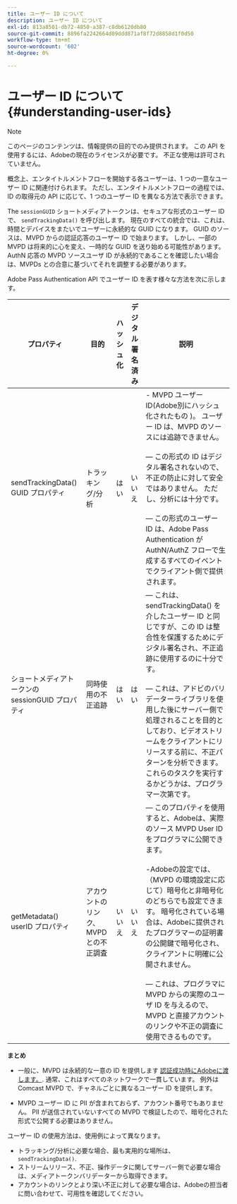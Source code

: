 ```yaml
---
title: ユーザー ID について
description: ユーザー ID について
exl-id: 813a8501-db72-4850-a387-c8db6120db80
source-git-commit: 8896fa2242664d09ddd871af8f72d8858d1f0d50
workflow-type: tm+mt
source-wordcount: '602'
ht-degree: 0%

---
```


# ユーザー ID について {#understanding-user-ids}

>[!NOTE]
>
>このページのコンテンツは、情報提供の目的でのみ提供されます。 この API を使用するには、Adobeの現在のライセンスが必要です。 不正な使用は許可されていません。

概念上、エンタイトルメントフローを開始する各ユーザーは、1 つの一意なユーザー ID に関連付けられます。 ただし、エンタイトルメントフローの過程では、ID の取得元の API に応じて、1 つのユーザー ID を異なる方法で表示できます。

The `sessionGUID` ショートメディアトークンは、セキュアな形式のユーザー ID で、 `sendTrackingData()` を呼び出します。 現在のすべての統合では、これは、時間とデバイスをまたいでユーザーに永続的な GUID になります。 GUID のソースは、MVPD からの認証応答のユーザー ID で始まります。 しかし、一部の MVPD は将来的に心を変え、一時的な GUID を送り始める可能性があります。 AuthN 応答の MVPD ソースユーザ ID が永続的であることを確認したい場合は、MVPDs との合意に基づいてそれを調整する必要があります。

Adobe Pass Authentication API でユーザー ID を表す様々な方法を次に示します。

| プロパティ | 目的 | ハッシュ化 | デジタル署名済み | 説明 |
| --- | --- | --- | --- | --- |
| sendTrackingData() GUID プロパティ | トラッキング/分析 | はい | いいえ | - MVPD ユーザー ID(Adobe別にハッシュ化されたもの )。 ユーザー ID は、MVPD のソースには追跡できません。 </br> </br>  — この形式の ID はデジタル署名されないので、不正の防止に対して安全ではありません。 ただし、分析には十分です。  </br> </br>  — この形式のユーザー ID は、Adobe Pass Authentication が AuthN/AuthZ フローで生成するすべてのイベントでクライアント側で提供されます。 |
| ショートメディアトークンの sessionGUID プロパティ | 同時使用の不正追跡 | はい | はい |  — これは、sendTrackingData() を介したユーザー ID と同じですが、この ID は整合性を保護するためにデジタル署名され、不正追跡に使用するのに十分です。 </br> </br>  — これは、アドビのバリデーターライブラリを使用した後にサーバー側で処理されることを目的としており、ビデオストリームをクライアントにリリースする前に、不正パターンを分析できます。  これらのタスクを実行するかどうかは、プログラマー次第です。 |
| getMetadata() userID プロパティ | アカウントのリンク、MVPD との不正調査 | いいえ | いいえ |  — このプロパティを使用すると、Adobeは、実際のソース MVPD User ID をプログラマに公開できます。 </br> </br> -Adobeの設定では、（MVPD の環境設定に応じて）暗号化と非暗号化のどちらでも設定できます。 暗号化されている場合は、Adobeに提供されたプログラマーの証明書の公開鍵で暗号化され、クライアントに明確に公開されません。 </br> </br>  — これは、プログラマに MVPD からの実際のユーザ ID を与えるので、MVPD と直接アカウントのリンクや不正の調査に使用できるものです。 |


**まとめ**

* 一般に、MVPD は永続的な一意の ID を提供します <u>認証成功時にAdobeに渡します。</u>. 通常、これはすべてのネットワークで一貫しています。 例外は Comcast MVPD で、チャネルごとに異なるユーザー ID を提供します。

* MVPD ユーザー ID に PII が含まれておらず、アカウント番号でもありません。 PII が送信されていないすべての MVPD で検証したので、暗号化された形式で公開する必要はありません。

ユーザー ID の使用方法は、使用例によって異なります。

* トラッキング/分析に必要な場合、最も実用的な場所は、 `sendTrackingData()`.
* ストリームリリース、不正、操作データに関してサーバー側で必要な場合は、メディアトークンバリデーターから取得できます。
* アカウントのリンクとより深い不正に対して必要な場合は、Adobeの担当者に問い合わせて、可用性を確認してください。
